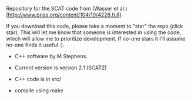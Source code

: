 Repository for the SCAT code from (Wasser et al.)[http://www.pnas.org/content/104/10/4228.full] 

If you download this code, please take a moment to "star" the repo (click star).
This will let me know that someone is interested in using the code, which will allow me
to prioritize development. If no-one stars it I'll assume no-one finds it useful :).

- C++ software by M Stephens.

- Current version is version 2.1 (SCAT2)

- C++ code is in src/ 

- compile using make
